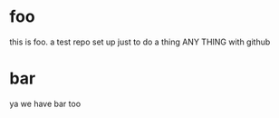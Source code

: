# foo
this is foo. a test repo set up just to do a thing ANY THING with github

# bar
ya we have bar too
